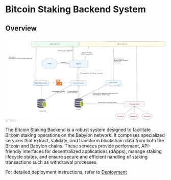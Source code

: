 # Bitcoin Staking Backend System

## Overview

![Bitcoin Staking Backend System Architecture](./assets/staking-backend-system-detailed.png)

The Bitcoin Staking Backend is a robust system designed to facilitate Bitcoin staking operations on the Babylon network. It comprises specialized services that extract, validate, and transform blockchain data from both the Bitcoin and Babylon chains. These services provide performant, API-friendly interfaces for decentralized applications (dApps), manage staking lifecycle states, and ensure secure and efficient handling of staking transactions such as withdrawal processes.

For detailed deployment instructions, refer to [Deployment](./deployment/README.md) 
